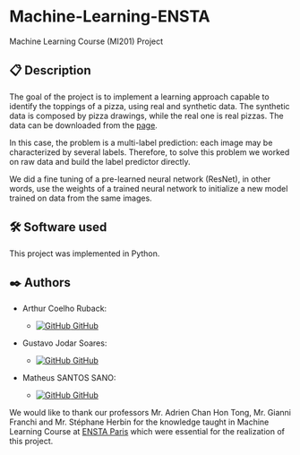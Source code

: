 # Machine-Learning-ENSTA
Machine Learning Course (MI201) Project

## 📋 Description
The goal of the project is to implement a learning approach capable to identify the toppings of a pizza, using real and synthetic data. The synthetic data is composed by pizza drawings, while the real one is real pizzas.
The data can be downloaded from the [page](http://pizzagan.csail.mit.edu/).

In this case, the problem is a multi-label prediction: each image may be characterized by several labels. Therefore, to solve this problem we worked on raw data and build the label predictor directly.

We did a fine tuning of a pre-learned neural network (ResNet), in other words, use the weights of a trained neural network to initialize a new model trained on data from the same images.

## 🛠️ Software used

This project was implemented in Python.

## ✒️ Authors

- Arthur Coelho Ruback:
    - [![GitHub](https://i.stack.imgur.com/tskMh.png) GitHub](https://github.com/arthur-ruback)

- Gustavo Jodar Soares:
    - [![GitHub](https://i.stack.imgur.com/tskMh.png) GitHub](https://github.com/Gustavo-Jodar)

- Matheus SANTOS SANO:
    - [![GitHub](https://i.stack.imgur.com/tskMh.png) GitHub](https://github.com/matsano)

We would like to thank our professors Mr. Adrien Chan Hon Tong, Mr. Gianni Franchi and Mr. Stéphane Herbin for the knowledge taught in Machine Learning Course at [ENSTA Paris](https://www.ensta-paris.fr/) which were essential for the realization of this project.
